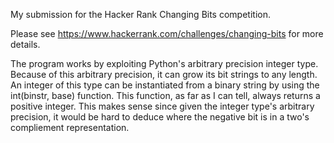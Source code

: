 My submission for the Hacker Rank Changing Bits competition.

Please see https://www.hackerrank.com/challenges/changing-bits for more details.

The program works by exploiting Python's arbitrary precision integer type. Because of
this arbitrary precision, it can grow its bit strings to any length. An integer of this 
type can be instantiated from a binary string by using the int(binstr, base) function. 
This function, as far as I can tell, always returns a positive integer. This makes sense
since given the integer type's arbitrary precision, it would be hard to deduce where the 
negative bit is in a two's compliement representation. 


